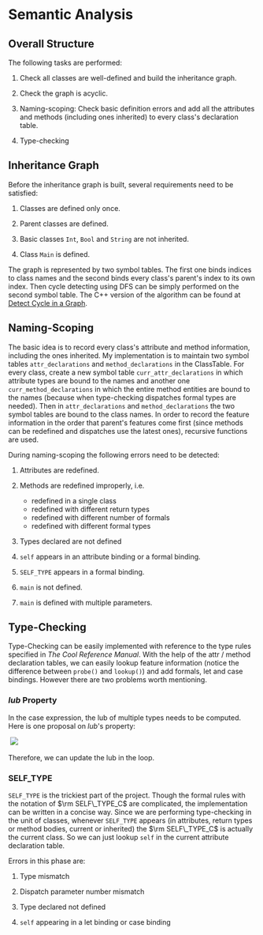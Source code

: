# Semantic Analysis

## Overall Structure

The following tasks are performed:

1. Check all classes are well-defined and build the inheritance graph.

2. Check the graph is acyclic.

3. Naming-scoping: Check basic definition errors and add all the attributes and methods (including ones inherited) to every class's declaration table.

4. Type-checking

## Inheritance Graph

Before the inheritance graph is built, several requirements need to be satisfied:

1. Classes are defined only once.

2. Parent classes are defined.

3. Basic classes `Int`, `Bool` and `String` are not inherited.

4. Class `Main` is defined.

The graph is represented by two symbol tables. The first one binds indices to class names and the second binds every class's parent's index to its own index. Then cycle detecting using DFS can be simply performed on the second symbol table. The C++ version of the algorithm can be found at [Detect Cycle in a Graph](https://www.geeksforgeeks.org/detect-cycle-in-a-graph/).

## Naming-Scoping

The basic idea is to record every class's attribute and method information, including the ones inherited. My implementation is to maintain two symbol tables `attr_declarations` and `method_declarations` in the ClassTable. For every class, create a new symbol table `curr_attr_declarations` in which attribute types are bound to the names and another one `curr_method_declarations` in which the entire method entities are bound to the names (because when type-checking dispatches formal types are needed). Then in `attr_declarations` and `method_declarations` the two symbol tables are bound to the class names. In order to record the feature information in the order that parent's features come first (since methods can be redefined and dispatches use the latest ones), recursive functions are used.

During naming-scoping the following errors need to be detected:

1. Attributes are redefined.

2. Methods are redefined improperly, i.e.
    * redefined in a single class
    * redefined with different return types
    * redefined with different number of formals
    * redefined with different formal types

3. Types declared are not defined

4. `self` appears in an attribute binding or a formal binding.

5. `SELF_TYPE` appears in a formal binding.

6. `main` is not defined.

7. `main` is defined with multiple parameters.

## Type-Checking

Type-Checking can be easily implemented with reference to the type rules specified in *The Cool Reference Manual*. With the help of the attr / method declaration tables, we can easily lookup feature information (notice the difference between `probe()` and `lookup()`) and add formals, let and case bindings. However there are two problems worth mentioning.

### $lub$ Property

In the case expression, the lub of multiple types needs to be computed. Here is one proposal on $lub$'s property:

<img scr="http://latex.codecogs.com/gif.latex?$$lub(x_1, x_2, \dots, x_n)=lub(x_1, lub(x_2, \dots, x_n))$$">

<img src="http://latex.codecogs.com/gif.latex?$${\rm Proof: let}\,lub(x_1, x_2, \dots, x_n)=L,\,lub(x_1, lub(x_2, \dots, x_n))=R \\ \because lub(x_2, \dots, x_n)\leq R \\ \therefore x_2,\dots,x_n\leq R \\ \because x_1\leq R \\ \therefore R\in ancestor(x_1,\dots,x_n) \\ \therefore L\leq R \\ \because ancestor(x_1,\dots,x_n)\subseteq ancestor(x_2,\dots,x_n) \\ \therefore lub(x_2, \dots, x_n)\leq L \\ \because x_1\leq L \\ \therefore L\in ancestor(x_1,lub(x_2, \dots, x_n)) \\ \therefore R\leq L \\ \therefore L=R)$$">

Therefore, we can update the lub in the loop.

### SELF_TYPE

`SELF_TYPE` is the trickiest part of the project. Though the formal rules with the notation of $\rm SELF\_TYPE_C$ are complicated, the implementation can be written in a concise way. Since we are performing type-checking in the unit of classes, whenever `SELF_TYPE` appears (in attributes, return types or method bodies, current or inherited) the $\rm SELF\_TYPE_C$ is actually the current class. So we can just lookup `self` in the current attribute declaration table.

Errors in this phase are:

1. Type mismatch

2. Dispatch parameter number mismatch

3. Type declared not defined

4. `self` appearing in a let binding or case binding
